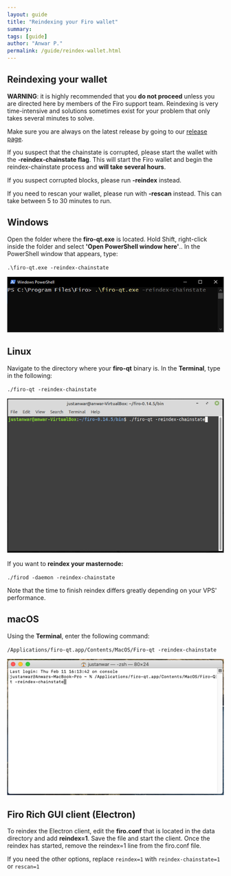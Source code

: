 ```yaml
---
layout: guide
title: "Reindexing your Firo wallet"
summary: 
tags: [guide]
author: "Anwar P."
permalink: /guide/reindex-wallet.html
---
```

## Reindexing your wallet

**WARNING**: it is highly recommended that you **do not proceed** unless you are directed here by members of the Firo support team. Reindexing is very time-intensive and solutions sometimes exist for your problem that only takes several minutes to solve.

Make sure you are always on the latest release by going to our [release page](https://github.com/firoorg/firo/releases/latest).

If you suspect that the chainstate is corrupted, please start the wallet with the **-reindex-chainstate flag**. This will start the Firo wallet and begin the reindex-chainstate process and **will take several hours**. 

If you suspect corrupted blocks, please run **\-reindex** instead.

If you need to rescan your wallet, please run with **\-rescan** instead. This can take between 5 to 30 minutes to run.

## Windows

Open the folder where the **firo-qt.exe** is located. Hold Shift, right-click inside the folder and select **'Open PowerShell window here'**.. In the PowerShell window that appears, type: 

`.\firo-qt.exe -reindex-chainstate` 

![](/guide/assets/reindex-wallet/firo-qt-powershell.png)

## Linux

Navigate to the directory where your **firo-qt** binary is. In the **Terminal**, type in the following: 

`./firo-qt -reindex-chainstate` 

![](/guide/assets/reindex-wallet/firo-qt-linux-terminal.png)

If you want to **reindex your masternode:** 

`./firod -daemon -reindex-chainstate` 

Note that the time to finish reindex differs greatly depending on your VPS' performance.

## macOS

Using the **Terminal**, enter the following command: 

`/Applications/firo-qt.app/Contents/MacOS/Firo-qt -reindex-chainstate` 

![](/guide/assets/reindex-wallet/firo-qt-macos-terminal.png)

## Firo Rich GUI client (Electron)

To reindex the Electron client, edit the **firo.conf** that is located in the data directory and add **reindex=1**. Save the file and start the client. Once the reindex has started, remove the reindex=1 line from the firo.conf file.

If you need the other options, replace `reindex=1` with `reindex-chainstate=1` or `rescan=1`
